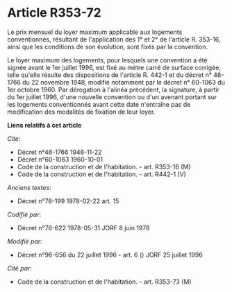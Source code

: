 # Article R353-72

Le prix mensuel du loyer maximum applicable aux logements conventionnés, résultant de l'application des 1° et 2° de l'article
R. 353-16, ainsi que les conditions de son évolution, sont fixés par la convention.

Le loyer maximum des logements, pour lesquels une convention a été signée avant le 1er juillet 1996, est fixé au mètre carré
de surface corrigée, telle qu'elle résulte des dispositions de l'article R. 442-1 et du décret n° 48-1766 du 22 novembre
1948, modifié notamment par le décret n° 60-1063 du 1er octobre 1960. Par dérogation à l'alinéa précédent, la signature, à
partir du 1er juillet 1996, d'une nouvelle convention ou d'un avenant portant sur les logements conventionnés avant cette
date n'entraîne pas de modification des modalités de fixation de leur loyer.

**Liens relatifs à cet article**

_Cite_:

  - Décret n°48-1766 1948-11-22
  - Décret n°60-1063 1960-10-01
  - Code de la construction et de l'habitation. - art. R353-16 (M)
  - Code de la construction et de l'habitation. - art. R442-1 (V)

_Anciens textes_:

  - Décret n°78-199 1978-02-22 art. 15

_Codifié par_:

  - Décret n°78-622 1978-05-31 JORF 8 juin 1978

_Modifié par_:

  - Décret n°96-656 du 22 juillet 1996 - art. 6 () JORF 25 juillet 1996

_Cité par_:

  - Code de la construction et de l'habitation. - art. R353-73 (M)
